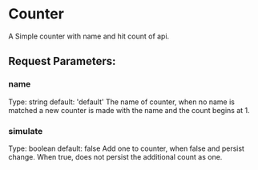 # Counter
A Simple counter with name and hit count of api. 

## Request Parameters:

### name
Type: string
default: 'default'
The name of counter, when no name is matched a new counter is made with the name and the count begins at 1.

### simulate
Type: boolean
default: false
Add one to counter, when false and persist change.
When true, does not persist the additional count as one.
